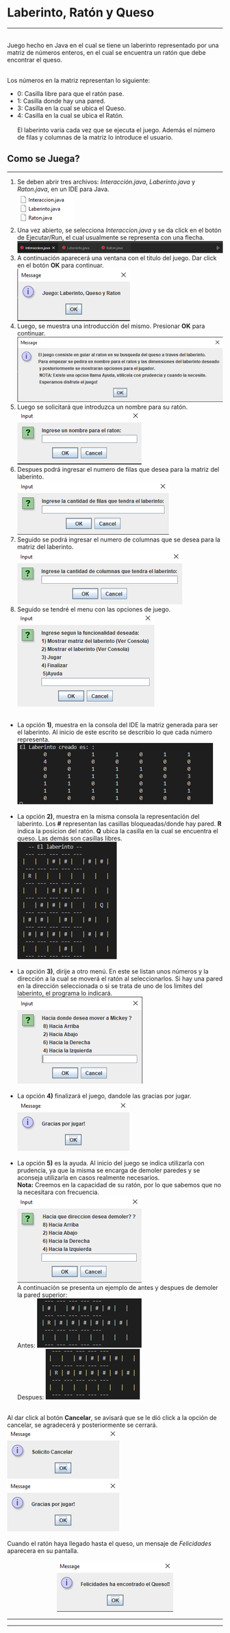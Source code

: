 # Laberinto, Ratón y Queso
___
<br>
Juego hecho en Java en el cual se tiene un laberinto representado por una matriz de números enteros, en el cual se encuentra un ratón que debe encontrar el queso. <br><br>

Los números en la matriz representan lo siguiente:
* 0: Casilla libre para que el ratón pase.
* 1: Casilla donde hay una pared.
* 3: Casilla en la cual se ubica el Queso.
* 4: Casilla en la cual se ubica el Ratón.
<br><br>
El laberinto varia cada vez que se ejecuta el juego. Además el número de filas y columnas de la matriz lo introduce el usuario.

## Como se Juega?
---
1. Se deben abrir tres archivos: _Interacción.java_, _Laberinto.java_ y _Raton.java_, en un IDE para Java. <br>
  ![Archivos](./GameImages/Archivos.png)<br>
  1. Una vez abierto, se selecciona _Interaccion.java_ y se da click en el botón de Ejecutar/Run, el cual usualmente se representa con una flecha.<br>
  ![Run](./GameImages/Run.png)<br>
  1. A continuación aparecerá una ventana con el titulo del juego. Dar click en el botón **OK** para continuar.<br>
  ![Menu1](./GameImages/Menu1.png)<br>
  1. Luego, se muestra una introducción del mismo. Presionar **OK** para continuar. <br>
  ![Menu2](./GameImages/Menu2.png)<br>
  1. Luego se solicitará que introduzca un nombre para su ratón.<br>
  ![MenuNombre](./GameImages/MenuNombre.png)<br>
  1. Despues podrá ingresar el numero de filas que desea para la matriz del laberinto.<br>
  ![MenuFilas](./GameImages/MenuFilas.png)<br>
  1. Seguido se podrá ingresar el numero de columnas que se desea para la matriz del laberinto.<br>
  ![MenuColumnas](./GameImages/MenuColumnas.png)<br>
  1. Seguido se tendré el menu con las opciones de juego.<br>
  ![MenuJuego](./GameImages/MenuJuego.png)<br><br>

  * La opción **1)**, muestra en la consola del IDE la matriz generada para ser el laberinto. Al inicio de este escrito se describio lo que cada número representa.<br>
  ![LaberintoCreado](./GameImages/LaberintoCreado.png)<br><br>
  * La opción **2)**, muestra en la misma consola la representación del laberinto. Los **#** representan las casillas bloqueadas/donde hay pared. **R** indica la posicion del ratón. **Q** ubica la casilla en la cual se encuentra el queso. Las demás son casillas libres.<br>
  ![LaberintoRepresentado](./GameImages/LaberintoRepresentado.png)<br><br>
  * La opción **3)**, dirije a otro menú. En este se listan unos números y la dirección a la cual se moverá el ratón al seleccionarlos. Si hay una pared en la dirección seleccionada o si se trata de uno de los limites del laberinto, el programa lo indicará.<br> 
  ![MenuJugar](./GameImages/MenuJugar.png)<br><br>
  * La opción **4)** finalizará el juego, dandole las gracias por jugar. <br>
  ![Gracias](./GameImages/Cancelar2.png)<br><br>
  * La opción **5)** es la ayuda. Al inicio del juego se indica utilizarla con prudencia, ya que la misma se encarga de demoler paredes y se aconseja utilizarla en casos realmente necesarios.<br>
  **Nota:** Creemos en la capacidad de su ratón, por lo que sabemos que no la necesitara con frecuencia. <br>
  ![MenuAyuda](./GameImages/MenuAyuda.png)<br>
  A continuación se presenta un ejemplo de antes y despues de demoler la pared superior:<br>
  Antes:
  ![AntesDemoler](./GameImages/AntesDemoler.png)<br>
  Despues:
  ![DespuesDemoler](./GameImages/DespuesDemoler.png)<br><br>
  
  Al dar click al botón **Cancelar**, se avisará que se le dió click a la opción de cancelar, se agradecerá y posteriormente se cerrará.<br>
  ![Cancelar](./GameImages/Cancelar1.png)<br>
  ![Cancelar](./GameImages/Cancelar2.png)<br><br>
  Cuando el ratón haya llegado hasta el queso, un mensaje de _Felicidades_ aparecera en su pantalla.<br>
  <p align="center">
  <img width="auto" height="auto" src="./GameImages/Felicidades.png">
</p>

___
___
